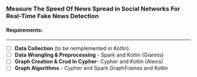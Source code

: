 ### Measure The Speed Of News Spread in Social Networks For Real-Time Fake News Detection


#### Requirements:
-----------------
- [ ] **Data Collection** (to be reimplemented in Kotlin)                   
- [ ] **Data Wrangling & Preprocessing** - Spark and Kotlin  (Giannis)            
- [ ] **Graph Creation & Crud In Cypher**- Cypher and Kotlin (Alexis)            
- [ ] **Graph Algorithms**               - Cypher and Spark GraphFrames and Kotlin 
